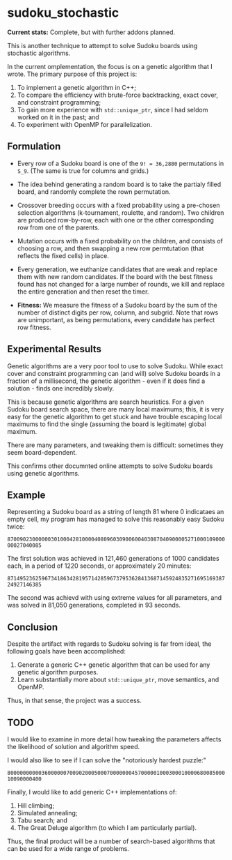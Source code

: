 # sudoku_stochastic

**Current stats:** Complete, but with further addons planned.

This is another technique to attempt to solve Sudoku boards using stochastic algorithms.

In the current omplementation, the focus is on a genetic algorithm that I wrote. The primary purpose of this project is:

1. To implement a genetic algorithm in C++;
2. To compare the efficiency with brute-force backtracking, exact cover, and constraint programming;
3. To gain more experience with `std::unique_ptr`, since I had seldom worked on it in the past; and
4. To experiment with OpenMP for parallelization.

## Formulation ##

- Every row of a Sudoku board is one of the `9! = 36,2880` permutations in `S_9`. (The same is true for columns and grids.)

- The idea behind generating a random board is to take the partialy filled board, and randomly complete the rown permutation.

- Crossover breeding occurs with a fixed probability using a pre-chosen selection algorithms (k-tournament, roulette, and random). Two children are produced row-by-row, each with one or the other corresponding row from one of the parents.

- Mutation occurs with a fixed probability on the children, and consists of choosing a row, and then swapping a new row permtutation (that reflects the fixed cells) in place.

- Every generation, we euthanize candidates that are weak and replace them with new random candidates. If the board with the best fitness found has not changed for a large number of rounds, we kill and replace the entire generation and then reset the timer.

- **Fitness:** We measure the fitness of a Sudoku board by the sum of the number of distinct digits per row, column, and subgrid. Note that rows are unimportant, as being permutations, every candidate has perfect row fitness.

## Experimental Results ##

Genetic algorithms are a very poor tool to use to solve Sudoku. While exact cover and constraint programming can (and will) solve Sudoku boards in a fraction of a millisecond, the genetic algorithm - even if it does find a solution - finds one incredibly slowly.

This is because genetic algorithms are search heuristics. For a given Sudoku board search space, there are many local maximums; this, it is very easy for the genetic algorithm to get stuck and have trouble escaping local maximums to find the single (assuming the board is legitimate) global maximum.

There are many parameters, and tweaking them is difficult: sometimes they seem board-dependent.

This confirms other documnted online attempts to solve Sudoku boards using genetic algorithms.

## Example ##

Representing a Sudoku board as a string of length 81 where 0 indicataes an empty cell, my program has managed to solve this reasonably easy Sudoku twice:

`870090230000003010004281000040809603090060040308704090000527100010900000027040085`

The first solution was achieved in 121,460 generations of 1000 candidates each, in a period of 1220 seconds, or approximately  20 minutes:

`871495236259673418634281957142859673795362841368714592483527169516938724927146385`

The second was achievd with using extreme values for all parameters, and was solved in 81,050 generations, completed in 93 seconds.

## Conclusion ##

Despite the artifact with regards to Sudoku solving is far from ideal, the following goals have been accomplished:

1. Generate a generic C++ genetic algorithm that can be used for any genetic algorithm purposes.
2. Learn substantially more about `std::unique_ptr`, move semantics, and OpenMP.

Thus, in that sense, the project was a success.

## TODO ##

I would like to examine in more detail how tweaking the parameters affects the likelihood of solution and algorithm speed.

I would also like to see if I can solve the "notoriously hardest puzzle:"

`800000000003600000070090200050007000000045700000100030001000068008500010090000400`

Finally, I would like to add generic C++ implementations of:

1. Hill climbing;
2. Simulated annealing;
3. Tabu search; and
4. The Great Deluge algorithm (to which I am particularly partial).

Thus, the final product will be a number of search-based algorithms that can be used for a wide range of problems.
